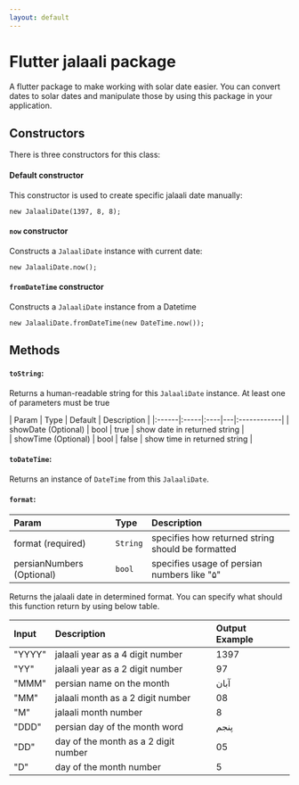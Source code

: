 ```yaml
---
layout: default
---
```


# Flutter jalaali package
A flutter package to make working with solar date easier. You can convert dates to solar dates and manipulate those by using this package in your application.
## Constructors

There is three constructors for this class:

#### Default constructor

This constructor is used to create specific jalaali date manually:

    new JalaaliDate(1397, 8, 8);

#### `now` constructor

Constructs a `JalaaliDate` instance with current date:

    new JalaaliDate.now();

#### `fromDateTime` constructor

Constructs a `JalaaliDate` instance from a Datetime

    new JalaaliDate.fromDateTime(new DateTime.now());

## Methods
#### `toString`:

Returns a human-readable string for this `JalaaliDate` instance. At least one of parameters must be true

| Param | Type | Default | Description |
|:------|:-----|:----|---|:------------|
| showDate (Optional) | bool | true | show date in returned string |	
| showTime (Optional) | bool | false | show time in returned string |
#### `toDateTime`:
Returns an instance of `DateTime` from this `JalaaliDate`.
#### `format`:
| Param | Type | Description |
|:------|:-----|:------------|
| format (required) | `String` | specifies how returned string should be formatted |
| persianNumbers (Optional) | `bool` | specifies usage of persian numbers like "۵" |

Returns the jalaali date in determined format. You can specify what should this function return by using below table.

| Input | Description | Output Example | 
|:------|:------------|:---------------|
| "YYYY" | jalaali year as a 4 digit number | 1397 |
| "YY" | jalaali year as a 2 digit number | 97 |
| "MMM" | persian name on the month | آبان |
| "MM" | jalaali month as a 2 digit number | 08 |
| "M" | jalaali month number | 8 |
| "DDD" | persian day of the month word | پنجم |
| "DD" | day of the month as a 2 digit number | 05 |
| "D" | day of the month number | 5 |